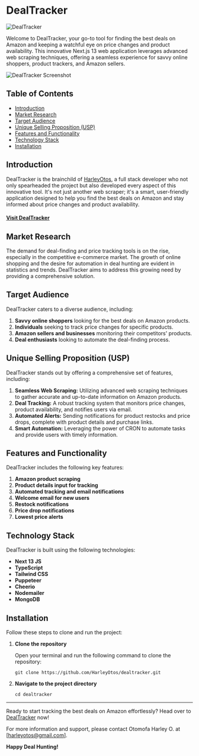 # DealTracker

![DealTracker](/assets/logo.png)

Welcome to DealTracker, your go-to tool for finding the best deals on Amazon and keeping a watchful eye on price changes and product availability. This innovative Next.js 13 web application leverages advanced web scraping techniques, offering a seamless experience for savvy online shoppers, product trackers, and Amazon sellers.

![DealTracker Screenshot](/assets/screenshot.jpeg)

## Table of Contents

- [Introduction](#introduction)
- [Market Research](#market-research)
- [Target Audience](#target-audience)
- [Unique Selling Proposition (USP)](#unique-selling-proposition-usp)
- [Features and Functionality](#features-and-functionality)
- [Technology Stack](#technology-stack)
- [Installation](#installation)


## Introduction

DealTracker is the brainchild of [HarleyOtos](https://github.com/HarleyOtos), a full stack developer who not only spearheaded the project but also developed every aspect of this innovative tool. It's not just another web scraper; it's a smart, user-friendly application designed to help you find the best deals on Amazon and stay informed about price changes and product availability.

  #### [Visit DealTracker](https://dealtracker-ten.vercel.app/)

## Market Research

The demand for deal-finding and price tracking tools is on the rise, especially in the competitive e-commerce market. The growth of online shopping and the desire for automation in deal hunting are evident in statistics and trends. DealTracker aims to address this growing need by providing a comprehensive solution.

## Target Audience

DealTracker caters to a diverse audience, including:

1. **Savvy online shoppers** looking for the best deals on Amazon products.
2. **Individuals** seeking to track price changes for specific products.
3. **Amazon sellers and businesses** monitoring their competitors' products.
4. **Deal enthusiasts** looking to automate the deal-finding process.

## Unique Selling Proposition (USP)

DealTracker stands out by offering a comprehensive set of features, including:

1. **Seamless Web Scraping:** Utilizing advanced web scraping techniques to gather accurate and up-to-date information on Amazon products.
2. **Deal Tracking:** A robust tracking system that monitors price changes, product availability, and notifies users via email.
3. **Automated Alerts:** Sending notifications for product restocks and price drops, complete with product details and purchase links.
4. **Smart Automation:** Leveraging the power of CRON to automate tasks and provide users with timely information.

## Features and Functionality

DealTracker includes the following key features:

1. **Amazon product scraping**
2. **Product details input for tracking**
3. **Automated tracking and email notifications**
4. **Welcome email for new users**
5. **Restock notifications**
6. **Price drop notifications**
7. **Lowest price alerts**

## Technology Stack

DealTracker is built using the following technologies:

- **Next 13 JS**
- **TypeScript**
- **Tailwind CSS**
- **Puppeteer**
- **Cheerio**
- **Nodemailer**
- **MongoDB**


## Installation
Follow these steps to clone and run the project:

1.  **Clone the repository**

    Open your terminal and run the following command to clone the repository:

    ```console
    git clone https://github.com/HarleyOtos/dealtracker.git
    ```

2.  **Navigate to the project directory**

      ```console
      cd dealtracker
      ```
---

Ready to start tracking the best deals on Amazon effortlessly? Head over to [DealTracker](https://dealtracker-ten.vercel.app/) now!

For more information and support, please contact Otomofa Harley O. at [harleyotos@gmail.com].


**Happy Deal Hunting!**

